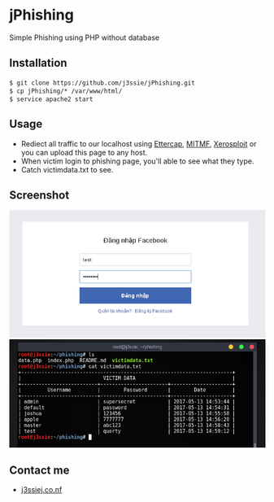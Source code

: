 # jPhishing
Simple Phishing using PHP without database

## Installation
```
$ git clone https://github.com/j3ssie/jPhishing.git
$ cp jPhishing/* /var/www/html/
$ service apache2 start
```
## Usage
* Rediect all traffic to our localhost using [Ettercap](), [MITMF](https://github.com/byt3bl33d3r/MITMf), [Xerosploit](https://github.com/LionSec/xerosploit) or you can upload this page to any host.
* When victim login to phishing page, you'll able to see what they type.
* Catch victimdata.txt to see.

## Screenshot
![Login page](1.png "Login page")
![View victim data](2.png "View victim data")

## Contact me
* [j3ssiej.co.nf](http://j3ssiej.co.nf)